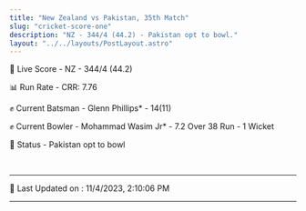 ```yaml
---
title: "New Zealand vs Pakistan, 35th Match"
slug: "cricket-score-one"
description: "NZ - 344/4 (44.2) - Pakistan opt to bowl."
layout: "../../layouts/PostLayout.astro"
---
```


🔴 Live Score - NZ - 344/4 (44.2)  

📊 Run Rate - CRR: 7.76  

✊ Current Batsman - Glenn Phillips* - 14(11)  

✊ Current Bowler - Mohammad Wasim Jr* - 7.2 Over 38 Run - 1 Wicket  

📑 Status - Pakistan opt to bowl

<br />

***

📝 Last Updated on : 11/4/2023, 2:10:06 PM

***

